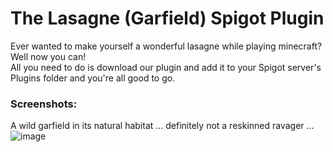# The Lasagne (Garfield) Spigot Plugin
Ever wanted to make yourself a wonderful lasagne while playing minecraft? Well now you can!  
All you need to do is download our plugin and add it to your Spigot server's Plugins folder and you're all good to go.


### Screenshots:
A wild garfield in its natural habitat ... definitely not a reskinned ravager ...
![image](https://github.com/Hannah-Ashna/Garfield-Spigot-Plugin/blob/main/Screenshots/Image1.png)
